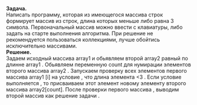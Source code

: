 **Задача.**  
Написать программу, которая из имеющегося массива строк формирует массив из строк, длина которых меньше либо равна 3 символа. Первоначальный массив можно ввести с клавиатуры, либо задать на старте выполнения алгоритма. При решение не рекомендуется пользоваться коллекциями, лучше обойтись исключительно массивами.  
**Решение.**  
Задаем исходный массива array1 и обьявляем второй array2 равный по длинне array1 . Обьявляем переменную count для нумирации элементов второго массива array2 . Запускаем проверку всех элементов первого массива array1 [i] на условие , что длина элемента <3 . Если условие выполняется , то присваиваем этот элемент новому элементу второго массива array2[count]. После проверки первого массива , выводим второй массив как решение задачи .